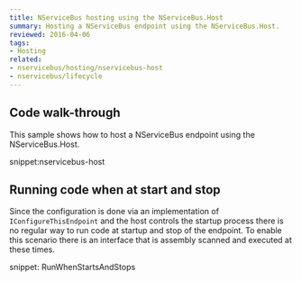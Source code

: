 ```yaml
---
title: NServiceBus hosting using the NServiceBus.Host
summary: Hosting a NServiceBus endpoint using the NServiceBus.Host.
reviewed: 2016-04-06
tags:
- Hosting
related:
- nservicebus/hosting/nservicebus-host
- nservicebus/lifecycle
---
```



## Code walk-through

This sample shows how to host a NServiceBus endpoint using the NServiceBus.Host.

snippet:nservicebus-host


## Running code when at start and stop

Since the configuration is done via an implementation of `IConfigureThisEndpoint` and the host controls the startup process there is no regular way to run code at startup and stop of the endpoint. To enable this scenario there is an interface that is assembly scanned and executed at these times.

snippet: RunWhenStartsAndStops